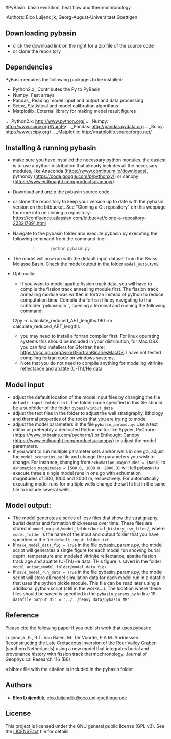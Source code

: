 #PyBasin: basin evolution, heat flow and thermochronology

:Authors: Elco Luijendijk, Georg-August-Universitaet Goettigen

## 

## Downloading pybasin

* click the download link on the right for a zip file of the source code
* or clone the repository

## Dependencies

PyBasin requires the following packages to be installed:

- Python2.x_	Contributes the Py to PyBasin		 
- Numpy_	Fast arrays
- Pandas_	Reading model input and output and data processing
- Scipy_	Statistical and model calibration algorithms
- Matplotlib_	External library for making model result figures

.. _Python2.x: http://www.python.org/
.. _Numpy: http://www.scipy.org/NumPy
.. _Pandas: http://pandas.pydata.org
.. _Scipy: http://www.scipy.org/
.. _Matplotlib: http://matplotlib.sourceforge.net/


## Installing & running pybasin

* make sure you have installed the necessary python modules. the easiest is to use a python distribution that already includes all the necessary modules, like Anaconda (https://www.continuum.io/downloads), pythonxy (https://code.google.com/p/pythonxy/) or canopy (https://www.enthought.com/products/canopy/).
* Download and unzip the pybasin source code
* or clone the repository to keep your version up to date with the pybasin version on the bitbucket. See "Cloning a Git repository" on this webpage for more info on cloning a repository: https://confluence.atlassian.com/bitbucket/clone-a-repository-223217891.html  
* Navigate to the pybasin folder and execute pybasin by executing the following command from the command line:

	>>> python pybasin.py
	

* The model will now run with the default input dataset from the Swiss Molasse Basin. Check the model output in the folder ``model_output/MB``
* Optionally:
	* If you want to model apatite fission track data, you will have to compile the fission track annealing module first. The fission track annealing module was written in fortran instead of python to reduce computation time. Compile the fortran file by navigating to the subfolder `pybasin/lib``, opening a terminal and running the following command:

    f2py -c calculate_reduced_AFT_lengths.f90 -m calculate_reduced_AFT_lengths

	* you may need to install a fortran compiler first. For linux operating systems this should be included in your distribution, for Mac OSX you can find installers for Gfortran here: https://gcc.gnu.org/wiki/GFortranBinariesMacOS. I have not tested compiling fortran code on windows systems.
	* Note that you do not need to compile anything for modeling vitrinite reflectance and apatite (U-Th)/He data

## Model input 

* adjust the default location of the model input files by changing the file ``default_input_folder.txt``. The folder name specified in this file should be a subfolder of the folder ``pybasin/input_data``
* adjust the text files in the folder to adjust the well stratigraphy, lithology and thermal properties of the rocks that you are trying to model
* adjust the model parameters in the file ``pybasin_params.py``. Use a text editor or preferably a dedicated Python editor like Spyder, PyCharm (https://www.jetbrains.com/pycharm/) or Enthought Canopy (https://www.enthought.com/products/canopy/) to adjust the model parameters.
* if you want to run multiple parameter sets and/or wells in one go, adjust the ``model_scenarios.py`` file and change the parameters you wish to change. For instance, changing from ``exhumation_magnitudes = [None]`` to ``exhumation_magnitudes = [500.0, 1000.0, 2000.0]`` will tell pybasin to execute three a single model runs in one go with exhumation magnitudes of 500, 1000 and 2000 m, respectively. For automatically executing model runs for multiple wells change the ``wells`` list in the same file to include several wells.

## Model output:

* The model generates a series of .csv files that show the stratigraphy, burial depths and formation thicknesses over time. These files are stored in ``model_output/model_folder/burial_history_csv_files/``, where ``model_folder`` is the name of the input and output folder that you have specified in the file ``default_input_folder.txt``
* If ``make_model_data_fig = True`` in the file pybasin_params.py, the model script will generates a single figure for each model run showing burial depth, temperature and modeled vitrinite relfectance, apatite fission track age and apatite (U-Th)/He data. THis figure is saved in the folder ``model_output/model_folder/model_data_fig/``
* If ``save_model_run_data = True`` in the file pybasin_params.py, the model script will store all model simulation data for each model run in a datafile that uses the python pickle module. This file can be read later using a additional python script (still in the works...). The lcoation where these files should be saved is specified in the ``pybasin_params.py`` in line 19: ``datafile_output_dir = '../../heavy_data/pybasin_MB'``


## Reference

Please cite the following paper if you publish work that uses pybasin:

Luijendijk, E., R.T. Van Balen, M. Ter Voorde, P.A.M. Andriessen.
Reconstructing the Late Cretaceous inversion of the Roer Valley Graben
(southern Netherlands) using a new model that integrates burial and
provenance history with fission track thermochronology.
Journal of Geophysical Research 116 (B6)

a bibtex file with the citation is included in the pybasin folder 



## Authors
* **Elco Luijendijk**, <elco.luijendijk@geo.uni-goettingen.de>

## License
This project is licensed under the GNU general public license (GPL v3). See the [LICENSE.txt](LICENSE.txt) file for details.
